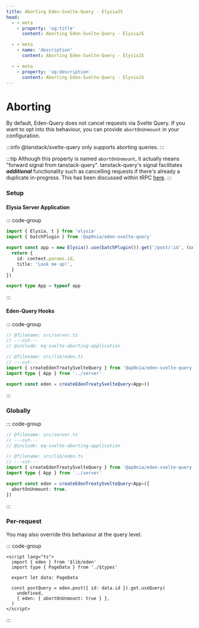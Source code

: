 ```yaml
---
title: Aborting Eden-Svelte-Query - ElysiaJS
head:
  - - meta
    - property: 'og:title'
      content: Aborting Eden-Svelte-Query - ElysiaJS

  - - meta
    - name: 'description'
      content: Aborting Eden-Svelte-Query - ElysiaJS

  - - meta
    - property: 'og:description'
      content: Aborting Eden-Svelte-Query - ElysiaJS
---
```


# Aborting

By default, Eden-Query does not cancel requests via Svelte Query.
If you want to opt into this behaviour, you can provide `abortOnUnmount` in your configuration.

:::info
@tanstack/svelte-query only supports aborting queries.
:::

:::tip
Although this property is named `abortOnUnmount`, it actually means "forward signal from tanstack-query".
tanstack-query's signal facilitates **_additional_** functionality such as cancelling requests
if there's already a duplicate in-progress.
This has been discussed within tRPC [here](https://github.com/trpc/trpc/issues/4448).
:::

### Setup

#### Elysia Server Application

::: code-group

```typescript twoslash include eq-svelte-aborting-application [src/server.ts]
import { Elysia, t } from 'elysia'
import { batchPlugin } from '@ap0nia/eden-svelte-query'

export const app = new Elysia().use(batchPlugin()).get('/post/:id', (context) => {
  return {
    id: context.params.id,
    title: 'Look me up!',
  }
})

export type App = typeof app
```

:::

#### Eden-Query Hooks

::: code-group

```typescript twoslash
// @filename: src/server.ts
// ---cut---
// @include: eq-svelte-aborting-application

// @filename: src/lib/eden.ts
// ---cut---
import { createEdenTreatySvelteQuery } from '@ap0nia/eden-svelte-query'
import type { App } from '../server'

export const eden = createEdenTreatySvelteQuery<App>()
```

:::

### Globally

::: code-group

```typescript twoslash [src/lib/eden.ts]
// @filename: src/server.ts
// ---cut---
// @include: eq-svelte-aborting-application

// @filename: src/lib/eden.ts
// ---cut---
import { createEdenTreatySvelteQuery } from '@ap0nia/eden-svelte-query'
import type { App } from '../server'

export const eden = createEdenTreatySvelteQuery<App>({
  abortOnUnmount: true,
})
```

:::

### Per-request

You may also override this behaviour at the query level.

::: code-group

```svelte [src/routes/+page.svelte]
<script lang="ts">
  import { eden } from '$lib/eden'
  import type { PageData } from './$types'

  export let data: PageData

  const postQuery = eden.post({ id: data.id }).get.useQuery(
    undefined,
    { eden: { abortOnUnmount: true } },
  )
</script>

```

:::
